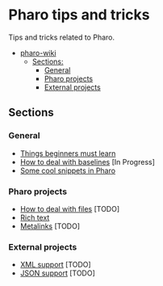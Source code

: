 # Pharo tips and tricks

Tips and tricks related to Pharo.

- [pharo-wiki](#pharo-wiki)
  * [Sections:](#sections)
    + [General](#general)
    + [Pharo projects](#pharo-projects)
    + [External projects](#external-projects)

## Sections

### General

- [Things beginners must learn](MustKnowForBeginners.md)
- [How to deal with baselines](Baselines.md) [In Progress]
- [Some cool snippets in Pharo](CoolSnippets.md)

### Pharo projects

- [How to deal with files](Files.md) [TODO]
- [Rich text](RichText.md)
- [Metalinks](Metalinks.md) [TODO]

### External projects

- [XML support](XML.md) [TODO]
- [JSON support](JSON.md) [TODO]
